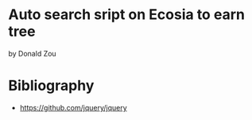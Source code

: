 # Auto search sript on Ecosia to earn tree

by Donald Zou

# Bibliography

- https://github.com/jquery/jquery
